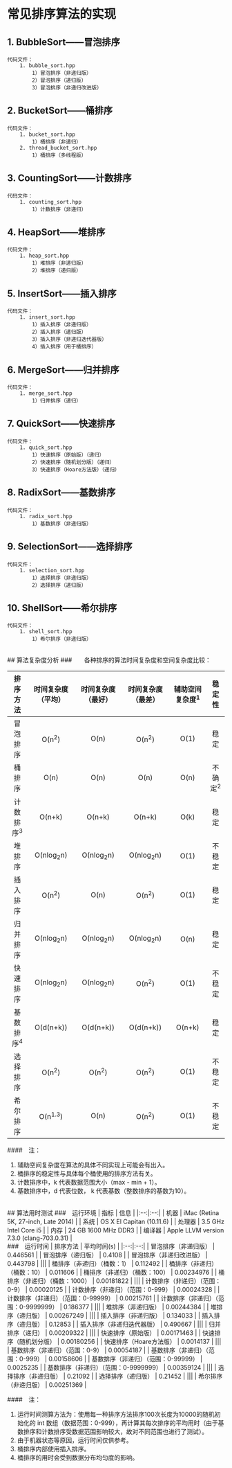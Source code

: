 # 常见排序算法的实现

## 1. BubbleSort——冒泡排序
  
	代码文件：  
		1. bubble_sort.hpp
			1）冒泡排序（非递归版）
			2）冒泡排序（递归版）
			3）冒泡排序（非递归改进版）
		
## 2. BucketSort——桶排序
  
	代码文件：  
		1. bucket_sort.hpp
			1）桶排序（非递归）
		2. thread_bucket_sort.hpp
			1）桶排序（多线程版）
		
## 3. CountingSort——计数排序

	代码文件：  
		1. counting_sort.hpp
			1）计数排序（非递归）

## 4. HeapSort——堆排序

	代码文件：  
		1. heap_sort.hpp
			1）堆排序（非递归版）
			2）堆排序（递归版）

## 5. InsertSort——插入排序
  
	代码文件：  
		1. insert_sort.hpp
			1）插入排序（非递归版）
			2）插入排序（递归版）
			3）插入排序（非递归迭代器版）
			4）插入排序（用于桶排序）
		
## 6. MergeSort——归并排序
  
	代码文件：  
		1. merge_sort.hpp
			1）归并排序（递归）

## 7. QuickSort——快速排序
  
	代码文件：  
		1. quick_sort.hpp
			1）快速排序（原始版）（递归）
			2）快速排序（随机划分版）（递归）
			3）快速排序（Hoare方法版）（递归）
			
## 8. RadixSort——基数排序
	代码文件：  
		1. radix_sort.hpp
			1）基数排序（非递归版）

## 9. SelectionSort——选择排序
  
	代码文件：  
		1. selection_sort.hpp
			1）选择排序（非递归版）
			2）选择排序（递归版）
			
## 10. ShellSort——希尔排序
	代码文件：  
		1. shell_sort.hpp
			1）希尔排序（非递归版）


<br/>
## 算法复杂度分析 
###　　各种排序的算法时间复杂度和空间复杂度比较：

| 排序方法 | 时间复杂度（平均） | 时间复杂度（最好） | 时间复杂度（最差） | 辅助空间复杂度<sup>1</sup> | 稳定性 |
|:--:|:--:|:--:|:--:|:--:|:--:|
| 冒泡排序 | O(n<sup>2</sup>) | O(n) | O(n<sup>2</sup>) | O(1) | 稳定 |
| 桶排序 | O(n) | O(n) | O(n) | O(n) | 不确定<sup>2</sup> |
| 计数排序<sup>3</sup> | O(n+k) | O(n+k) | O(n+k) | O(k) | 稳定 |
| 堆排序 | O(nlog<sub>2</sub>n) | O(nlog<sub>2</sub>n) | O(nlog<sub>2</sub>n) | O(1) | 不稳定 |
| 插入排序 | O(n<sup>2</sup>) | O(n) | O(n<sup>2</sup>) | O(1) | 稳定 |
| 归并排序 | O(nlog<sub>2</sub>n) | O(nlog<sub>2</sub>n) | O(nlog<sub>2</sub>n) | O(n) | 稳定 |
| 快速排序 | O(nlog<sub>2</sub>n) | O(nlog<sub>2</sub>n) | O(n<sup>2</sup>) | O(1) | 不稳定 |
| 基数排序<sup>4</sup> | O(d(n+k)) | O(d(n+k)) | O(d(n+k)) | O(n+k) | 稳定 |
| 选择排序 | O(n<sup>2</sup>) | O(n<sup>2</sup>) | O(n<sup>2</sup>) | O(1) | 不稳定 |
| 希尔排序 | O(n<sup>1.3</sup>) | O(n) | O(n<sup>2</sup>) | O(1) | 不稳定 |
####　注：  
1. 辅助空间复杂度在算法的具体不同实现上可能会有出入。
2. 桶排序的稳定性与具体每个桶使用的排序方法有关。  
3. 计数排序中，k 代表数据范围大小（max - min + 1）。
4. 基数排序中，d 代表位数， k 代表基数（整数排序的基数为10）。


<br/>
## 算法用时测试
###　运行环境
| 指标 | 信息 |
|:--:|:--:|
| 机器 | iMac (Retina 5K, 27-inch, Late 2014) |
| 系统 | OS X El Capitan (10.11.6) |
| 处理器 | 3.5 GHz Intel Core i5 |
| 内存 | 24 GB 1600 MHz DDR3 |
| 编译器 | Apple LLVM version 7.3.0 (clang-703.0.31) |

<br/>
###　运行时间
| 排序方法 | 平均时间(s) |
|:--:|:--:|
| 冒泡排序（非递归版） | 0.446561 |
| 冒泡排序（递归版） | 0.4108 |
| 冒泡排序（非递归改进版） | 0.443798 |
|||
| 桶排序（非递归）（桶数：1） | 0.112492 |
| 桶排序（非递归）（桶数：10） | 0.011606 |
| 桶排序（非递归）（桶数：100） | 0.00234976 |
| 桶排序（非递归）（桶数：1000） | 0.00181822 |
|||
| 计数排序（非递归）（范围：0-9） | 0.00020125 |
| 计数排序（非递归）（范围：0-999） | 0.00024328 |
| 计数排序（非递归）（范围：0-99999） | 0.00215761 |
| 计数排序（非递归）（范围：0-9999999） | 0.186377 |
|||
| 堆排序（非递归版） | 0.00244384 |
| 堆排序（递归版） | 0.00267249 |
|||
| 插入排序（非递归版） | 0.134033 |
| 插入排序（递归版） | 0.12853 |
| 插入排序（非递归迭代器版） | 0.490667 |
|||
| 归并排序（递归） | 0.00209322 |
|||
| 快速排序（原始版） | 0.00171463 |
| 快速排序（随机划分版） | 0.00180256 |
| 快速排序（Hoare方法版） | 0.0014137 |
|||
| 基数排序（非递归）（范围：0-9） | 0.00054187 |
| 基数排序（非递归）（范围：0-999） | 0.00158606 |
| 基数排序（非递归）（范围：0-99999） | 0.0025235 |
| 基数排序（非递归）（范围：0-9999999） | 0.00359124 |
|||
| 选择排序（非递归版） | 0.21092 |
| 选择排序（递归版） | 0.21452 |
|||
| 希尔排序（非递归版） | 0.00251369 |

####　注：  
1. 运行时间测算方法为：使用每一种排序方法排序100次长度为10000的随机初始化的 int 数组（数据范围：0-999），再计算其每次排序的平均用时（由于基数排序和计数排序受数据范围影响较大，故对不同范围也进行了测试）。  
2. 由于机器状态等原因，运行时间仅供参考。
3. 桶排序内部使用插入排序。
4. 桶排序的用时会受到数据分布均匀度的影响。